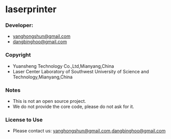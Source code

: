 # laserprinter



### Developer:

* yanghongshun@gmail.com
* dangbinghoo@gmail.com

### Copyright

* Yuansheng Technology Co.,Ltd,Mianyang,China
* Laser Center Laboratory of Southwest University of Science and Technology,Mianyang,China

### Notes

* This is not an open source project.
* We do not provide the core code, please do not ask for it.

### License to Use

* Please contact us: yanghongshun@gmail.com,dangbinghoo@gmail.com
